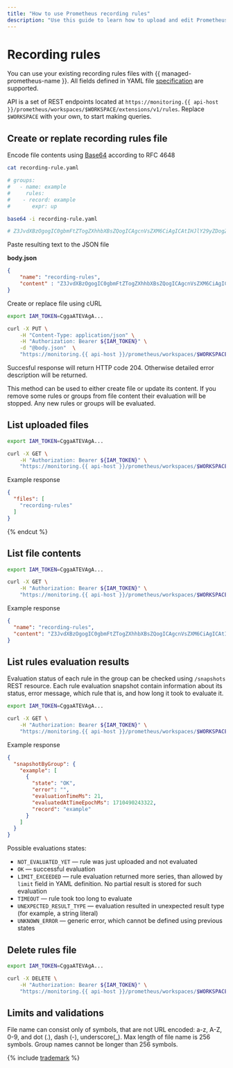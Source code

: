 ```yaml
---
title: "How to use Prometheus recording rules"
description: "Use this guide to learn how to upload and edit Prometheus recording rules."
---
```


# Recording rules


You can use your existing recording rules files with {{ managed-prometheus-name }}. All fields defined in YAML file [specification](https://prometheus.io/docs/prometheus/latest/configuration/recording_rules/) are supported.

API is a set of REST endpoints located at `https://monitoring.{{ api-host }}/prometheus/workspaces/$WORKSPACE/extensions/v1/rules`. Replace `$WORKSPACE` with your own, to start making queries.


## Create or replate recording rules file

Encode file contents using [Base64](https://en.wikipedia.org/wiki/Base64) according to RFC 4648

```bash
cat recording-rule.yaml

# groups:
#   - name: example
#     rules:
#    - record: example
#       expr: up

base64 -i recording-rule.yaml

# Z3JvdXBzOgogIC0gbmFtZTogZXhhbXBsZQogICAgcnVsZXM6CiAgICAtIHJlY29yZDogZXhhbXBsZQogICAgICBleHByOiB1cA==
```

Paste resulting text to the JSON file

**body.json**
```json
{
    "name": "recording-rules",
    "content" : "Z3JvdXBzOgogIC0gbmFtZTogZXhhbXBsZQogICAgcnVsZXM6CiAgICAtIHJlY29yZDogZXhhbXBsZQogICAgICBleHByOiB1cA=="
}
```

Create or replace file using cURL

```bash
export IAM_TOKEN=CggaATEVAgA...

curl -X PUT \
    -H "Content-Type: application/json" \
    -H "Authorization: Bearer ${IAM_TOKEN}" \
    -d "@body.json"  \
    "https://monitoring.{{ api-host }}/prometheus/workspaces/$WORKSPACE/extensions/v1/rules"
```

Succesful response will return HTTP code 204. Otherwise detailed error description will be returned.

This method can be used to either create file or update its content. If you remove some rules or groups from file content their evaluation will be stopped. Any new rules or groups will be evaluated.

## List uploaded files

```bash
export IAM_TOKEN=CggaATEVAgA...

curl -X GET \
    -H "Authorization: Bearer ${IAM_TOKEN}" \
    "https://monitoring.{{ api-host }}/prometheus/workspaces/$WORKSPACE/extensions/v1/rules"
```

Example response

```json
{
  "files": [
    "recording-rules"
  ]
}
```

{% endcut %}

## List file contents

```bash
export IAM_TOKEN=CggaATEVAgA...

curl -X GET \
    -H "Authorization: Bearer ${IAM_TOKEN}" \
    "https://monitoring.{{ api-host }}/prometheus/workspaces/$WORKSPACE/extensions/v1/rules/recording-rules"
```

Example response

```json
{
  "name": "recording-rules",
  "content": "Z3JvdXBzOgogIC0gbmFtZTogZXhhbXBsZQogICAgcnVsZXM6CiAgICAtIHJlY29yZDogZXhhbXBsZQogICAgICBleHByOiB1cA=="
}
```

## List rules evaluation results

Evaluation status of each rule in the group can be checked using `/snapshots` REST resource. Each rule evaluation snapshot contain information about its status, error message, which rule that is, and how long it took to evaluate it.

```bash
export IAM_TOKEN=CggaATEVAgA...

curl -X GET \
    -H "Authorization: Bearer ${IAM_TOKEN}" \
    "https://monitoring.{{ api-host }}/prometheus/workspaces/$WORKSPACE/extensions/v1/rules/recording-rules/snapshots"
```

Example response

```json
{
  "snapshotByGroup": {
    "example": [
      {
        "state": "OK",
        "error": "",
        "evaluationTimeMs": 21,
        "evaluatedAtTimeEpochMs": 1710490243322,
        "record": "example"
      }
    ]
  }
}
```

Possible evaluations states:
* `NOT_EVALUATED_YET` — rule was just uploaded and not evaluated
* `OK` — successful evaluation
* `LIMIT_EXCEEDED` — rule evaluation returned more series, than allowed by `limit` field in YAML definition. No partial result is stored for such evaluation
* `TIMEOUT` — rule took too long to evaluate
* `UNEXPECTED_RESULT_TYPE` — evaluation resulted in unexpected result type (for example, a string literal)
* `UNKNOWN_ERROR` — generic error, which cannot be defined using previous states


## Delete rules file

```bash
export IAM_TOKEN=CggaATEVAgA...

curl -X DELETE \
    -H "Authorization: Bearer ${IAM_TOKEN}" \
    "https://monitoring.{{ api-host }}/prometheus/workspaces/$WORKSPACE/extensions/v1/rules/recording-rules"
```

## Limits and validations

File name can consist only of symbols, that are not URL encoded: a-z, A-Z, 0-9, and dot (.), dash (-), underscore(_). Max length of file name is 256 symbols. Group names cannot be longer than 256 symbols.

{% include [trademark](../../../../_includes/monitoring/trademark.md) %}
